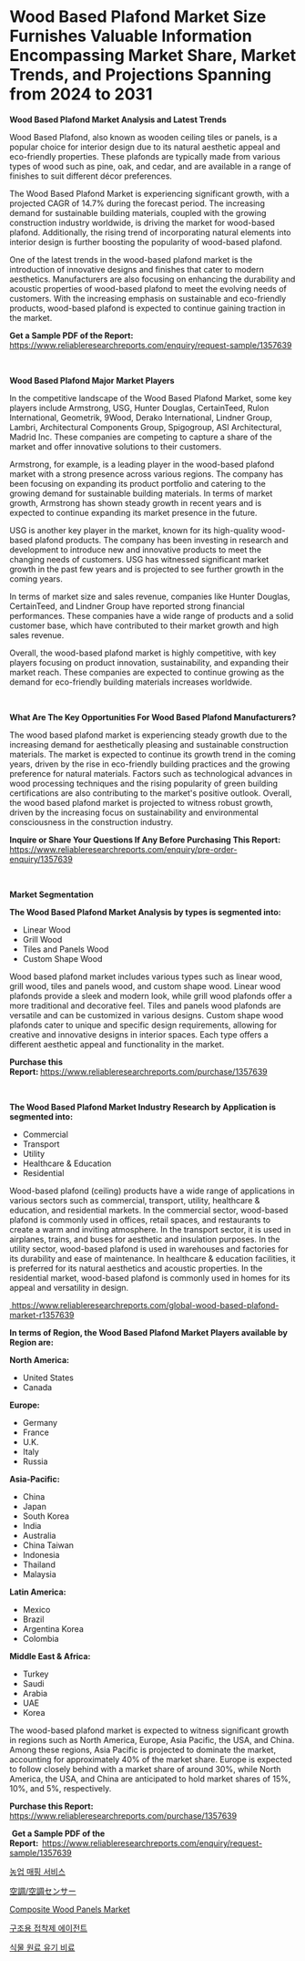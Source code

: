 <p><h1>Wood Based Plafond Market Size Furnishes Valuable Information Encompassing Market Share, Market Trends, and Projections Spanning from 2024 to 2031</h1></p><p><strong>Wood Based Plafond Market Analysis and Latest Trends</strong></p>
<p><p>Wood Based Plafond, also known as wooden ceiling tiles or panels, is a popular choice for interior design due to its natural aesthetic appeal and eco-friendly properties. These plafonds are typically made from various types of wood such as pine, oak, and cedar, and are available in a range of finishes to suit different décor preferences.</p><p>The Wood Based Plafond Market is experiencing significant growth, with a projected CAGR of 14.7% during the forecast period. The increasing demand for sustainable building materials, coupled with the growing construction industry worldwide, is driving the market for wood-based plafond. Additionally, the rising trend of incorporating natural elements into interior design is further boosting the popularity of wood-based plafond.</p><p>One of the latest trends in the wood-based plafond market is the introduction of innovative designs and finishes that cater to modern aesthetics. Manufacturers are also focusing on enhancing the durability and acoustic properties of wood-based plafond to meet the evolving needs of customers. With the increasing emphasis on sustainable and eco-friendly products, wood-based plafond is expected to continue gaining traction in the market.</p></p>
<p><strong>Get a Sample PDF of the Report:&nbsp;</strong> <a href="https://www.reliableresearchreports.com/enquiry/request-sample/1357639">https://www.reliableresearchreports.com/enquiry/request-sample/1357639</a></p>
<p>&nbsp;</p>
<p><strong>Wood Based Plafond Major Market Players</strong></p>
<p><p>In the competitive landscape of the Wood Based Plafond Market, some key players include Armstrong, USG, Hunter Douglas, CertainTeed, Rulon International, Geometrik, 9Wood, Derako International, Lindner Group, Lambri, Architectural Components Group, Spigogroup, ASI Architectural, Madrid Inc. These companies are competing to capture a share of the market and offer innovative solutions to their customers.</p><p>Armstrong, for example, is a leading player in the wood-based plafond market with a strong presence across various regions. The company has been focusing on expanding its product portfolio and catering to the growing demand for sustainable building materials. In terms of market growth, Armstrong has shown steady growth in recent years and is expected to continue expanding its market presence in the future.</p><p>USG is another key player in the market, known for its high-quality wood-based plafond products. The company has been investing in research and development to introduce new and innovative products to meet the changing needs of customers. USG has witnessed significant market growth in the past few years and is projected to see further growth in the coming years.</p><p>In terms of market size and sales revenue, companies like Hunter Douglas, CertainTeed, and Lindner Group have reported strong financial performances. These companies have a wide range of products and a solid customer base, which have contributed to their market growth and high sales revenue.</p><p>Overall, the wood-based plafond market is highly competitive, with key players focusing on product innovation, sustainability, and expanding their market reach. These companies are expected to continue growing as the demand for eco-friendly building materials increases worldwide.</p></p>
<p>&nbsp;</p>
<p><strong>What Are The Key Opportunities For Wood Based Plafond Manufacturers?</strong></p>
<p><p>The wood based plafond market is experiencing steady growth due to the increasing demand for aesthetically pleasing and sustainable construction materials. The market is expected to continue its growth trend in the coming years, driven by the rise in eco-friendly building practices and the growing preference for natural materials. Factors such as technological advances in wood processing techniques and the rising popularity of green building certifications are also contributing to the market's positive outlook. Overall, the wood based plafond market is projected to witness robust growth, driven by the increasing focus on sustainability and environmental consciousness in the construction industry.</p></p>
<p><strong>Inquire or Share Your Questions If Any Before Purchasing This Report:</strong> <a href="https://www.reliableresearchreports.com/enquiry/pre-order-enquiry/1357639">https://www.reliableresearchreports.com/enquiry/pre-order-enquiry/1357639</a></p>
<p>&nbsp;</p>
<p><strong>Market Segmentation</strong></p>
<p><strong>The Wood Based Plafond Market Analysis by types is segmented into:</strong></p>
<p><ul><li>Linear Wood</li><li>Grill Wood</li><li>Tiles and Panels Wood</li><li>Custom Shape Wood</li></ul></p>
<p><p>Wood based plafond market includes various types such as linear wood, grill wood, tiles and panels wood, and custom shape wood. Linear wood plafonds provide a sleek and modern look, while grill wood plafonds offer a more traditional and decorative feel. Tiles and panels wood plafonds are versatile and can be customized in various designs. Custom shape wood plafonds cater to unique and specific design requirements, allowing for creative and innovative designs in interior spaces. Each type offers a different aesthetic appeal and functionality in the market.</p></p>
<p><strong>Purchase this Report:&nbsp;</strong><a href="https://www.reliableresearchreports.com/purchase/1357639">https://www.reliableresearchreports.com/purchase/1357639</a></p>
<p>&nbsp;</p>
<p><strong>The Wood Based Plafond Market Industry Research by Application is segmented into:</strong></p>
<p><ul><li>Commercial</li><li>Transport</li><li>Utility</li><li>Healthcare & Education</li><li>Residential</li></ul></p>
<p><p>Wood-based plafond (ceiling) products have a wide range of applications in various sectors such as commercial, transport, utility, healthcare & education, and residential markets. In the commercial sector, wood-based plafond is commonly used in offices, retail spaces, and restaurants to create a warm and inviting atmosphere. In the transport sector, it is used in airplanes, trains, and buses for aesthetic and insulation purposes. In the utility sector, wood-based plafond is used in warehouses and factories for its durability and ease of maintenance. In healthcare & education facilities, it is preferred for its natural aesthetics and acoustic properties. In the residential market, wood-based plafond is commonly used in homes for its appeal and versatility in design.</p></p>
<p><a href="https://www.reliableresearchreports.com/global-wood-based-plafond-market-r1357639">&nbsp;https://www.reliableresearchreports.com/global-wood-based-plafond-market-r1357639</a></p>
<p><strong>In terms of Region, the Wood Based Plafond Market Players available by Region are:</strong></p>
<p>
    <p> <strong> North America: </strong>
        <ul>
            <li>United States</li>
            <li>Canada</li>
        </ul>
        </p> 
    <p> <strong> Europe: </strong>
        <ul>
            <li>Germany</li>
            <li>France</li>
            <li>U.K.</li>
            <li>Italy</li>
            <li>Russia</li>
        </ul>
        </p> 
    <p> <strong> Asia-Pacific: </strong>
        <ul>
            <li>China</li>
            <li>Japan</li>
            <li>South Korea</li>
            <li>India</li>
            <li>Australia</li>
            <li>China Taiwan</li>
            <li>Indonesia</li>
            <li>Thailand</li>
            <li>Malaysia</li>
        </ul>
        </p> 
    <p> <strong> Latin America: </strong>
        <ul>
            <li>Mexico</li>
            <li>Brazil</li>
            <li>Argentina Korea</li>
            <li>Colombia</li>
        </ul>
        </p> 
    <p> <strong> Middle East & Africa: </strong>
        <ul>
            <li>Turkey</li>
            <li>Saudi</li>
            <li>Arabia</li>
            <li>UAE</li>
            <li>Korea</li>
        </ul>
    </p>
    </p>
<p><p>The wood-based plafond market is expected to witness significant growth in regions such as North America, Europe, Asia Pacific, the USA, and China. Among these regions, Asia Pacific is projected to dominate the market, accounting for approximately 40% of the market share. Europe is expected to follow closely behind with a market share of around 30%, while North America, the USA, and China are anticipated to hold market shares of 15%, 10%, and 5%, respectively.</p></p>
<p><strong>Purchase this Report: </strong><a href="https://www.reliableresearchreports.com/purchase/1357639">https://www.reliableresearchreports.com/purchase/1357639</a></p>
<p>&nbsp;<strong>Get a Sample PDF of the Report:&nbsp;&nbsp;</strong><a href="https://www.reliableresearchreports.com/enquiry/request-sample/1357639">https://www.reliableresearchreports.com/enquiry/request-sample/1357639</a></p>
<p><strong></strong></p>
<p><p><a href="https://github.com/courtney23pratt/Market-Research-Report-List-1/blob/main/2981730141331.md">농업 매핑 서비스</a></p><p><a href="https://github.com/NikitaBruen/Market-Research-Report-List-1/blob/main/6876135135834.md">空調/空調センサー</a></p><p><a href="https://github.com/jsmusil/Market-Research-Report-List-3/blob/main/composite-wood-panels-market.md">Composite Wood Panels Market</a></p><p><a href="https://medium.com/@bartlakin95/%EA%B5%AC%EC%A1%B0-%EC%A0%91%EC%B0%A9%EC%A0%9C-%EC%8B%9C%EC%9E%A5-%EC%A0%84%EB%A7%9D-%EC%99%84%EB%B2%BD%ED%95%9C-%EC%82%B0%EC%97%85-%EB%B6%84%EC%84%9D-2024%EB%85%84%EB%B6%80%ED%84%B0-2031%EB%85%84%EA%B9%8C%EC%A7%80-34257e2ccf42">구조용 접착제 에이전트</a></p><p><a href="https://medium.com/@jukilboys68_17057/%EC%8B%9D%EB%AC%BC-%EA%B8%B0%EC%9B%90-%EC%9C%A0%EA%B8%B0-%EB%B9%84%EB%A3%8C-%EC%8B%9C%EC%9E%A5-%EC%A0%84%EB%A7%9D-%EC%99%84%EC%A0%84%ED%95%9C-%EC%82%B0%EC%97%85-%EB%B6%84%EC%84%9D-2024%EB%85%84%EB%B6%80%ED%84%B0-2031%EB%85%84%EA%B9%8C%EC%A7%80-1dbf000ffa65">식물 원료 유기 비료</a></p></p>
